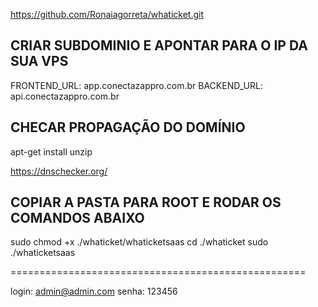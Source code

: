 
https://github.com/Ronaiagorreta/whaticket.git

## CRIAR SUBDOMINIO E APONTAR PARA O IP DA SUA VPS ##

FRONTEND_URL: app.conectazappro.com.br
BACKEND_URL:  api.conectazappro.com.br

## CHECAR PROPAGAÇÃO DO DOMÍNIO ##

apt-get install unzip

https://dnschecker.org/

## COPIAR A PASTA PARA ROOT E RODAR OS COMANDOS ABAIXO ##

sudo chmod +x ./whaticket/whaticketsaas
cd ./whaticket
sudo ./whaticketsaas

===================================================

login: admin@admin.com
senha: 123456